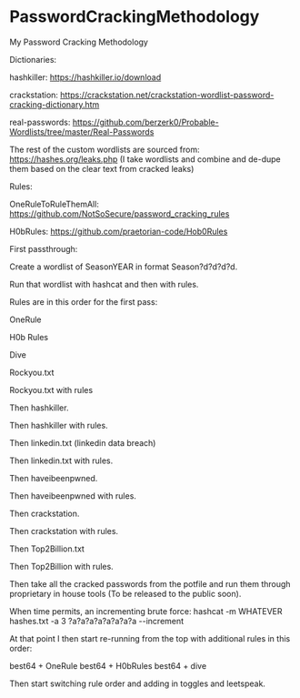 # PasswordCrackingMethodology
My Password Cracking Methodology

Dictionaries:

hashkiller: https://hashkiller.io/download

crackstation: https://crackstation.net/crackstation-wordlist-password-cracking-dictionary.htm

real-passwords: https://github.com/berzerk0/Probable-Wordlists/tree/master/Real-Passwords


The rest of the custom wordlists are sourced from: https://hashes.org/leaks.php (I take wordlists and combine and de-dupe them based on the clear text from cracked leaks)

Rules: 

OneRuleToRuleThemAll: https://github.com/NotSoSecure/password_cracking_rules

H0bRules: https://github.com/praetorian-code/Hob0Rules


First passthrough:

Create a wordlist of SeasonYEAR in format Season?d?d?d?d.

Run that wordlist with hashcat and then with rules.

Rules are in this order for the first pass:

OneRule

H0b Rules

Dive


Rockyou.txt

Rockyou.txt with rules


Then hashkiller.

Then hashkiller with rules.


Then linkedin.txt (linkedin data breach)

Then linkedin.txt with rules.


Then haveibeenpwned.

Then haveibeenpwned with rules.


Then crackstation.

Then crackstation with rules.


Then Top2Billion.txt

Then Top2Billion with rules.


Then take all the cracked passwords from the potfile and run them through proprietary in house tools (To be released to the public soon).


When time permits, an incrementing brute force: hashcat -m WHATEVER hashes.txt -a 3 ?a?a?a?a?a?a?a?a --increment

At that point I then start re-running from the top with additional rules in this order:

best64 + OneRule
best64 + H0bRules
best64 + dive

Then start switching rule order and adding in toggles and leetspeak.
